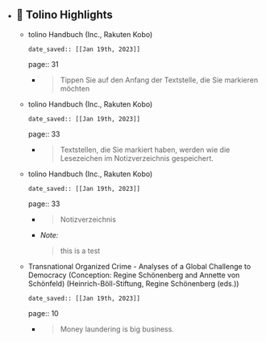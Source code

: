- ## 📕 Tolino Highlights
	- tolino Handbuch (Inc., Rakuten Kobo)
	  
	      date_saved:: [[Jan 19th, 2023]]
	  
	    page:: 31
		- > Tippen Sie auf den Anfang der Textstelle, die Sie markieren möchten
	- tolino Handbuch (Inc., Rakuten Kobo)
	  
	      date_saved:: [[Jan 19th, 2023]]
	  
	    page:: 33
		- > Textstellen, die Sie markiert haben, werden wie die Lesezeichen im Notizverzeichnis gespeichert.
	- tolino Handbuch (Inc., Rakuten Kobo)
	  
	      date_saved:: [[Jan 19th, 2023]]
	  
	    page:: 33
		- > Notizverzeichnis
		- *Note:*
		  
		  > this is a test
	- Transnational Organized Crime - Analyses of a Global Challenge to Democracy (Conception: Regine Schönenberg and Annette von Schönfeld) (Heinrich-Böll-Stiftung, Regine Schönenberg (eds.))
	  
	      date_saved:: [[Jan 19th, 2023]]
	  
	    page:: 10
		- > Money laundering is big business.
